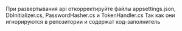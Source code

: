 При развертывания api откорректируйте файлы
appsettings.json,
DbInitializer.cs,
PasswordHasher.cs
и TokenHandler.cs
Так как они игнорируются в репозитории и содержат код-заполнитель
